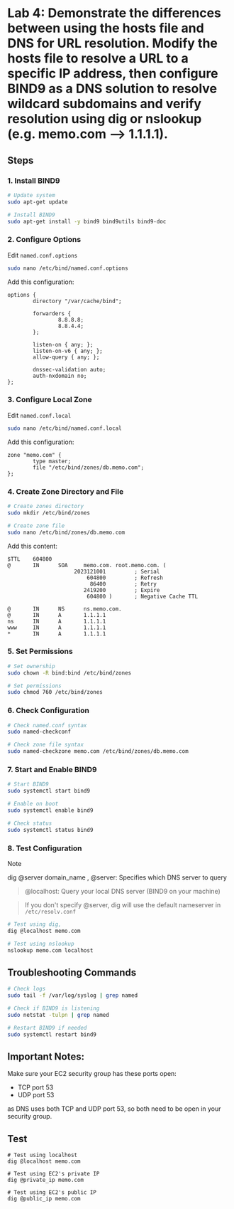 # Lab 4: Demonstrate the differences between using the hosts file and DNS for URL resolution. Modify the hosts file to resolve a URL to a specific IP address, then configure BIND9 as a DNS solution to resolve wildcard subdomains and verify resolution using dig or nslookup (e.g. memo.com --> 1.1.1.1).

## Steps

### 1. Install BIND9
```bash
# Update system
sudo apt-get update

# Install BIND9
sudo apt-get install -y bind9 bind9utils bind9-doc
```

### 2. Configure Options
Edit `named.conf.options`
```bash
sudo nano /etc/bind/named.conf.options
```
Add this configuration:
```
options {
        directory "/var/cache/bind";

        forwarders {
                8.8.8.8;
                8.8.4.4;
        };

        listen-on { any; };
        listen-on-v6 { any; };
        allow-query { any; };

        dnssec-validation auto;
        auth-nxdomain no;
};
```

### 3. Configure Local Zone
Edit `named.conf.local`
```bash
sudo nano /etc/bind/named.conf.local
```
Add this configuration:
```
zone "memo.com" {
        type master;
        file "/etc/bind/zones/db.memo.com";
};
```

### 4. Create Zone Directory and File
```bash
# Create zones directory
sudo mkdir /etc/bind/zones

# Create zone file
sudo nano /etc/bind/zones/db.memo.com
```
Add this content:
```
$TTL    604800
@       IN      SOA     memo.com. root.memo.com. (
                     2023121001         ; Serial
                         604800         ; Refresh
                          86400         ; Retry
                        2419200         ; Expire
                         604800 )       ; Negative Cache TTL

@       IN      NS      ns.memo.com.
@       IN      A       1.1.1.1
ns      IN      A       1.1.1.1
www     IN      A       1.1.1.1
*       IN      A       1.1.1.1
```

### 5. Set Permissions
```bash
# Set ownership
sudo chown -R bind:bind /etc/bind/zones

# Set permissions
sudo chmod 760 /etc/bind/zones
```

### 6. Check Configuration
```bash
# Check named.conf syntax
sudo named-checkconf

# Check zone file syntax
sudo named-checkzone memo.com /etc/bind/zones/db.memo.com
```

### 7. Start and Enable BIND9
```bash
# Start BIND9
sudo systemctl start bind9

# Enable on boot
sudo systemctl enable bind9

# Check status
sudo systemctl status bind9
```

### 8. Test Configuration
> [!NOTE]
> dig @server domain_name , @server: Specifies which DNS server to query

> @localhost:  Query your local DNS server (BIND9 on your machine)

> If you don't specify @server, dig will use the default nameserver in `/etc/resolv.conf`
```bash
# Test using dig, 
dig @localhost memo.com

# Test using nslookup
nslookup memo.com localhost
```

## Troubleshooting Commands
```bash
# Check logs
sudo tail -f /var/log/syslog | grep named

# Check if BIND9 is listening
sudo netstat -tulpn | grep named

# Restart BIND9 if needed
sudo systemctl restart bind9
```

## Important Notes:
Make sure your EC2 security group has these ports open:
- TCP port 53
- UDP port 53

as DNS uses both TCP and UDP port 53, so both need to be open in your security group.

## Test
```
# Test using localhost
dig @localhost memo.com

# Test using EC2's private IP
dig @private_ip memo.com

# Test using EC2's public IP
dig @public_ip memo.com
```

